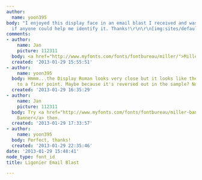 ```yaml
---
author:
  name: yoon395
body: "I enjoyed this display face in an email blast I received and was wondering
  if anyone could help me identify it. Thanks!\r\n\r\n[img:sites/default/files/old-images/click_4450.jpeg]"
comments:
- author:
    name: Jan
    picture: 112311
  body: <a href="http://www.myfonts.com/fonts/fontbureau/miller/">Miller Display</a>.
  created: '2013-01-29 15:55:51'
- author:
    name: yoon395
  body: Hmmm...the Display Roman looks very close but it looks like the serifs come
    to a finer point. Maybe because it's reversed out in the sample? Not sure
  created: '2013-01-29 16:35:29'
- author:
    name: Jan
    picture: 112311
  body: Try <a href="http://www.myfonts.com/fonts/fontbureau/miller-banner/">Miller
    Banner</a> then.
  created: '2013-01-29 17:33:57'
- author:
    name: yoon395
  body: Perfect, thanks!
  created: '2013-01-29 22:35:46'
date: '2013-01-29 15:48:41'
node_type: font_id
title: Ligonier Email Blast

---
```

